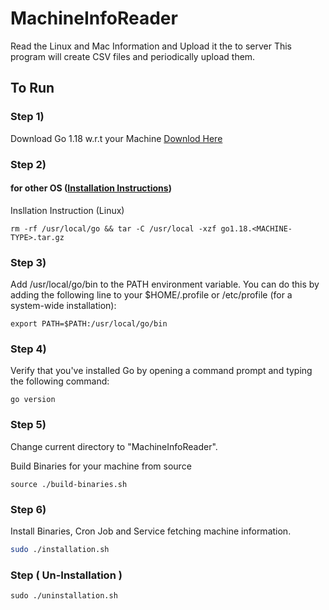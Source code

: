 # MachineInfoReader
Read the Linux and Mac Information and Upload it the  to server
This program will create CSV files and periodically upload them.

## To Run

### Step 1) 
Download Go 1.18 w.r.t your Machine [Downlod Here](https://go.dev/dl/)


### Step 2) 
#### for other OS ([Installation Instructions](https://go.dev/doc/install))
Insllation Instruction (Linux) 
```
rm -rf /usr/local/go && tar -C /usr/local -xzf go1.18.<MACHINE-TYPE>.tar.gz
```


### Step 3) 
Add /usr/local/go/bin to the PATH environment variable.
You can do this by adding the following line to your $HOME/.profile or /etc/profile (for a system-wide installation):
```
export PATH=$PATH:/usr/local/go/bin
```

### Step 4) 
Verify that you've installed Go by opening a command prompt and typing the following command:
```
go version
```


### Step 5)
Change current directory to "MachineInfoReader".

Build Binaries for your machine from source
```
source ./build-binaries.sh
```

### Step 6)
Install Binaries, Cron Job and Service fetching machine information.
```bash
sudo ./installation.sh
```



### Step ( Un-Installation )
```
sudo ./uninstallation.sh
```